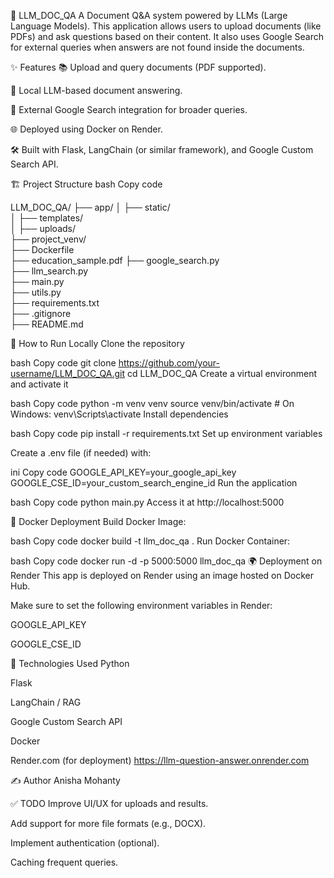 📄 LLM_DOC_QA
A Document Q&A system powered by LLMs (Large Language Models).
This application allows users to upload documents (like PDFs) and ask questions based on their content.
It also uses Google Search for external queries when answers are not found inside the documents.

✨ Features
📚 Upload and query documents (PDF supported).

🤖 Local LLM-based document answering.

🔎 External Google Search integration for broader queries.

🌐 Deployed using Docker on Render.

🛠️ Built with Flask, LangChain (or similar framework), and Google Custom Search API.

🏗️ Project Structure
bash
Copy code

LLM_DOC_QA/
├── app/
│   ├── static/        
│   ├── templates/     
│   ├── uploads/       
├── project_venv/      
├── Dockerfile         
├── education_sample.pdf 
├── google_search.py   
├── llm_search.py      
├── main.py            
├── utils.py           
├── requirements.txt   
├── .gitignore         
├── README.md          


🚀 How to Run Locally
Clone the repository

bash
Copy code
git clone https://github.com/your-username/LLM_DOC_QA.git
cd LLM_DOC_QA
Create a virtual environment and activate it

bash
Copy code
python -m venv venv
source venv/bin/activate  # On Windows: venv\Scripts\activate
Install dependencies

bash
Copy code
pip install -r requirements.txt
Set up environment variables

Create a .env file (if needed) with:

ini
Copy code
GOOGLE_API_KEY=your_google_api_key
GOOGLE_CSE_ID=your_custom_search_engine_id
Run the application

bash
Copy code
python main.py
Access it at http://localhost:5000

🐳 Docker Deployment
Build Docker Image:

bash
Copy code
docker build -t llm_doc_qa .
Run Docker Container:

bash
Copy code
docker run -d -p 5000:5000 llm_doc_qa
🌍 Deployment on Render
This app is deployed on Render using an image hosted on Docker Hub.

Make sure to set the following environment variables in Render:

GOOGLE_API_KEY

GOOGLE_CSE_ID

📜 Technologies Used
Python

Flask

LangChain / RAG

Google Custom Search API

Docker

Render.com (for deployment)
https://llm-question-answer.onrender.com


✍️ Author
Anisha Mohanty


✅ TODO
 Improve UI/UX for uploads and results.

 Add support for more file formats (e.g., DOCX).

 Implement authentication (optional).

 Caching frequent queries.


